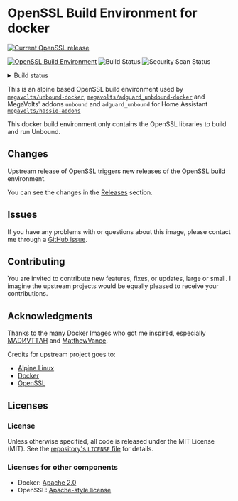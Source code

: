 OpenSSL Build Environment for docker
====================================

[![Current OpenSSL release](https://img.shields.io/github/v/tag/openssl/openssl?label=Current%20OpenSSL%20release&style=for-the-badge)](https://github.com/openssl/openssl/tags) 

[![OpenSSL Build Environment](https://img.shields.io/github/v/release/megavolts/openssl-dockerbuildenv?include_prereleases&label=megavolts/openssl-dockerbuildenv%20release&style=for-the-badge)](https://github.com/megavolts/openssl-dockerbuildenv/releases)
![Build Status](https://img.shields.io/github/actions/workflow/status/megavolts/openssl-dockerbuildenv/CD-30-tag_and_release.yaml?branch=main&style=for-the-badge&label=Build%20Status)
![Security Scan Status](https://img.shields.io/github/actions/workflow/status/megavolts/openssl-dockerbuildenv/CD-90-security_scan.yaml?branch=main&style=for-the-badge&label=Security%20Scan)

<details> 
    
  <summary>Build status</summary><br>
  <!-- https://img.shields.io/badges/git-hub-actions-workflow-status -->

![CD Unbound Release Check](https://img.shields.io/github/actions/workflow/status/megavolts/openssl-dockerbuildenv/CD-10-upstream_release_check.yaml?branch=main&style=for-the-badge&label=CD%20Upstream%20Release%20Check)

![CD Build Docker Image](https://img.shields.io/github/actions/workflow/status/megavolts/openssl-dockerbuildenv/CD-20-build_openssl.yaml?branch=main&style=for-the-badge&label=CD%20Build%20Docker%20Image)

![CD Release Tag](https://img.shields.io/github/actions/workflow/status/megavolts/openssl-dockerbuildenv/CD-30-tag_and_release.yaml?branch=main&style=for-the-badge&label=CD%20Release%20latest%20tag)

</details>

This is an alpine based OpenSSL build environment used by [`megavolts/unbound-docker`](https://github.com/megavolts/unbound-docker/), [`megavolts/adguard_unbdound-docker`](https://github.com/megavolts/adguard_unbound-docker/) and MegaVolts' addons `unbound` and `adguard_unbound` for Home Assistant [`megavolts/hassio-addons`](https://github.com.com/megavolts/hassio-addons)

This docker build environment only contains the OpenSSL libraries to build and run Unbound.

## Changes
Upstream release of OpenSSL triggers new releases of the OpenSSL build environment.

You can see the changes in the [Releases](https://github.com/megavolts/openSSL-dockerbuildenv/releases) section.

## Issues
If you have any problems with or questions about this image, please contact me
through a [GitHub issue](https://github.com/megavolts/openssl-dockerbuildenv/issues).

## Contributing

You are invited to contribute new features, fixes, or updates, large or small. I
imagine the upstream projects would be equally pleased to receive your
contributions.

## Acknowledgments

Thanks to the many Docker Images who got me inspired, especially [ϺΛDИVTTΛH](https://github.com/madnuttah) and [MatthewVance](https://github.com/MatthewVance).

Credits for upstream project goes to:
- [Alpine Linux](https://www.alpinelinux.org/)
- [Docker](https://www.docker.com/)
- [OpenSSL](https://www.openssl.org/)

## Licenses
### License

Unless otherwise specified, all code is released under the MIT License (MIT).
See the [repository's `LICENSE`
file](https://github.com/megavolts/openssl-dockerbuildenv/blob/master/LICENSE) for
details.

### Licenses for other components

- Docker: [Apache 2.0](https://github.com/docker/docker/blob/master/LICENSE)
- OpenSSL: [Apache-style license](https://www.openssl.org/source/license.html)
